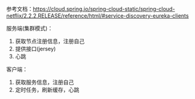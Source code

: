 参考文档：https://cloud.spring.io/spring-cloud-static/spring-cloud-netflix/2.2.2.RELEASE/reference/html/#service-discovery-eureka-clients

服务端(集群模式)：
1. 获取节点注册信息，注册自己
2. 提供接口(jersey)
3. 心跳

客户端：
1. 获取服务信息，注册自己
2. 定时任务，刷新缓存，心跳